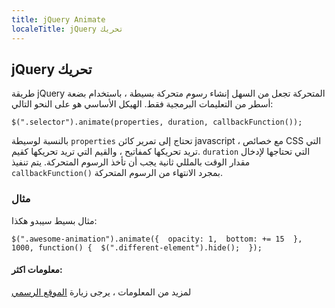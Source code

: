 ```yaml
---
title: jQuery Animate
localeTitle: jQuery تحريك
---
```

## jQuery تحريك

طريقة jQuery المتحركة تجعل من السهل إنشاء رسوم متحركة بسيطة ، باستخدام بضعة أسطر من التعليمات البرمجية فقط. الهيكل الأساسي هو على النحو التالي:

 `$(".selector").animate(properties, duration, callbackFunction()); 
` 

بالنسبة لوسيطة `properties` تحتاج إلى تمرير كائن javascript ، مع خصائص CSS التي تريد تحريكها كمفاتيح ، والقيم التي تريد تحريكها كقيم. `duration` التي تحتاجها لإدخال مقدار الوقت بالمللي ثانية يجب أن تأخذ الرسوم المتحركة. يتم تنفيذ `callbackFunction()` بمجرد الانتهاء من الرسوم المتحركة.

### مثال

مثال بسيط سيبدو هكذا:

 `$(".awesome-animation").animate({ 
    opacity: 1, 
    bottom: += 15 
 }, 1000, function() { 
    $(".different-element").hide(); 
 }); 
` 

#### معلومات اكثر:

لمزيد من المعلومات ، يرجى زيارة [الموقع الرسمي](http://api.jquery.com/animate/)